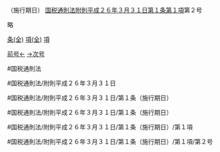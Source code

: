 （施行期日）
[国税通則法附則平成２６年３月３１日第１条第１項](国税通則法＿＿＿＿附則平成２６年３月３１日第１条第１項)第２号

略

[条(全)](国税通則法＿＿＿＿附則平成２６年３月３１日第１条_.md)    [項(全)](国税通則法＿＿＿＿附則平成２６年３月３１日第１条第１項_.md)    [項](国税通則法＿＿＿＿附則平成２６年３月３１日第１条第１項.md)

[前号←](国税通則法＿＿＿＿附則平成２６年３月３１日第１条第１項第１号.md)    [→次号](国税通則法＿＿＿＿附則平成２６年３月３１日第１条第１項第３号.md)

#国税通則法

#国税通則法/附則平成２６年３月３１日

#国税通則法/附則平成２６年３月３１日/第１条（施行期日）

#国税通則法/附則平成２６年３月３１日/第１条（施行期日）

#国税通則法/附則平成２６年３月３１日/第１条（施行期日）/第１項

#国税通則法/附則平成２６年３月３１日/第１条（施行期日）/第１項/第２号

